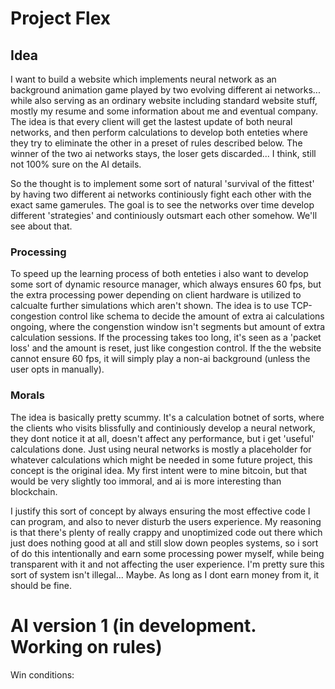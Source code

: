 # Project Flex

## Idea
I want to build a website which implements neural network as an background animation game played by two evolving different ai networks... while also serving as an ordinary website including standard website stuff, mostly my resume and some information about me and eventual company. The idea is that every client will get the lastest update of both neural networks, and then perform calculations to develop both enteties where they try to eliminate the other in a preset of rules described below. The winner of the two ai networks stays, the loser gets discarded... I think, still not 100% sure on the AI details.

So the thought is to implement some sort of natural 'survival of the fittest' by having two different ai networks continiously fight each other with the exact same gamerules. The goal is to see the networks over time develop different 'strategies' and continiously outsmart each other somehow. We'll see about that. 

### Processing
To speed up the learning process of both enteties i also want to develop some sort of dynamic resource manager, which always ensures 60 fps, but the extra processing power depending on client hardware is utilized to calcualte further simulations which aren't shown. The idea is to use TCP-congestion control like schema to decide the amount of extra ai calculations ongoing, where the congenstion window isn't segments but amount of extra calculation sessions. If the processing takes too long, it's seen as a 'packet loss' and the amount is reset, just like congestion control. If the the website cannot ensure 60 fps, it will simply play a non-ai background (unless the user opts in manually).


### Morals
The idea is basically pretty scummy. It's a calculation botnet of sorts, where the clients who visits blissfully and continiously develop a neural network, they dont notice it at all, doesn't affect any performance, but i get 'useful' calculations done. Just using neural networks is mostly a placeholder for whatever calculations which might be needed in some future project, this concept is the original idea. My first intent were to mine bitcoin, but that would be very slightly too immoral, and ai is more interesting than blockchain.

I justify this sort of concept by always ensuring the most effective code I can program, and also to never disturb the users experience. My reasoning is that there's plenty of really crappy and unoptimized code out there which just does nothing good at all and still slow down peoples systems, so i sort of do this intentionally and earn some processing power myself, while being transparent with it and not affecting the user experience. I'm pretty sure this sort of system isn't illegal... Maybe. As long as I dont earn money from it, it should be fine. 

# AI version 1 (in development. Working on rules)
Win conditions: 